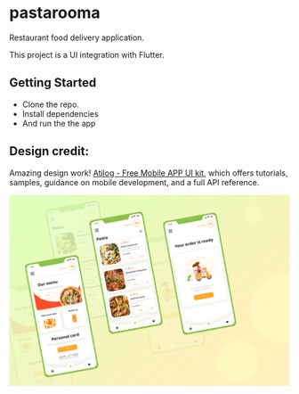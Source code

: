 # pastarooma

Restaurant food delivery application.

This project is a UI integration with Flutter.

## Getting Started

- Clone the repo.
- Install dependencies
- And run the the app

## Design credit:
Amazing design work!
[Atilog - Free Mobile APP UI kit](https://www.behance.net/gallery/93705559/Atilog-Free-Mobile-APP-UI-kit), which offers tutorials,
samples, guidance on mobile development, and a full API reference.

![Pastarooma](pastarooma.jpg)
